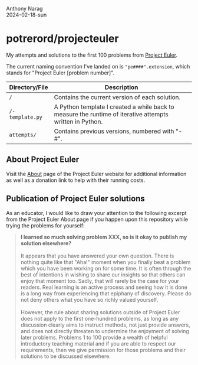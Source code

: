Anthony Narag\
2024-02-18-sun

# potrerord/projecteuler

My attempts and solutions to the first 100 problems from [Project Euler](https://projecteuler.net/).

The current naming convention I've landed on is `"pe####".extension`, which stands for "Project Euler [problem number]".

| Directory/File  | Description                                                                                              |
| --------------- | -------------------------------------------------------------------------------------------------------- |
| `/`             | Contains the current version of each solution.                                                           |
| `/-template.py` | A Python template I created a while back to measure the runtime of iterative attempts written in Python. |
| `attempts/`     | Contains previous versions, numbered with "-#".                                                          |

## About Project Euler
Visit the [About](https://projecteuler.net/about) page of the Project Euler website for additional information as well as a donation link to help with their running costs.

## Publication of Project Euler solutions

As an educator, I would like to draw your attention to the following excerpt from the Project Euler About page if you happen upon this repository while trying the problems for yourself:

> **I learned so much solving problem XXX, so is it okay to publish my solution elsewhere?**\
\
It appears that you have answered your own question. There is nothing quite like that "Aha!" moment when you finally beat a problem which you have been working on for some time. It is often through the best of intentions in wishing to share our insights so that others can enjoy that moment too. Sadly, that will rarely be the case for your readers. Real learning is an active process and seeing how it is done is a long way from experiencing that epiphany of discovery. Please do not deny others what you have so richly valued yourself.\
\
However, the rule about sharing solutions outside of Project Euler does not apply to the first one-hundred problems, as long as any discussion clearly aims to instruct methods, not just provide answers, and does not directly threaten to undermine the enjoyment of solving later problems. Problems 1 to 100 provide a wealth of helpful introductory teaching material and if you are able to respect our requirements, then we give permission for those problems and their solutions to be discussed elsewhere.
